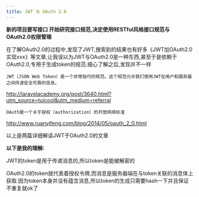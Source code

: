 ```yaml
---
title: JWT 与 OAuth 2.0
---
```

**新的项目要写接口 开始研究接口规范,决定使用RESTful风格接口规范与OAuth2.0权限管理**  

在了解OAuth2.0的过程中,发现了JWT,搜索到的结果也有好多《JWT加OAuth2.0实现xxx》等文章,让我误以为JWT与OAuth2.0是一种东西,甚至于是依赖于OAuth2.0,专用于生成token的规范.细心了解之后,发现并不一样   

<!--more-->  

```
JWT（JSON Web Token）是一个非常轻巧的规范。这个规范允许我们使用JWT在用户和服务器之间传递安全可靠的信息。
```

http://laravelacademy.org/post/3640.html?utm_source=tuicool&utm_medium=referral   

```
OAuth是一个关于授权（authorization）的开放网络标准
```

http://www.ruanyifeng.com/blog/2014/05/oauth_2_0.html  

以上是两篇详细解读JWT于OAuth2.0的文章  

**以下是我的理解:**  

JWT的token是用于传递消息的,所以token是能被解密的  

OAuth2.0的token就代表着授权令牌,而消息是服务器端在与token关联的消息体上获取.因为token本身并没有蕴含消息,所以token的生成只需要hash一下并且保证不重复就ok了  